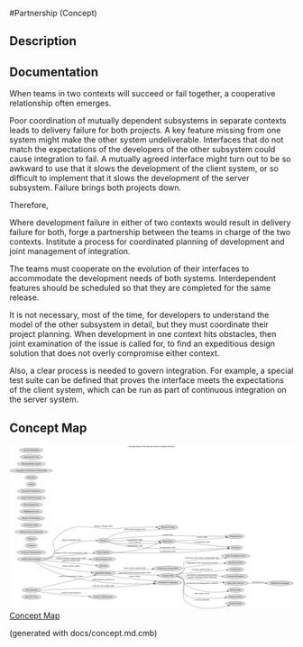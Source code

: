 #Partnership (Concept)
## Description

## Documentation
When teams in two contexts will succeed or fail together, a cooperative
relationship often emerges.

Poor coordination of mutually dependent subsystems in separate contexts leads
to delivery failure for both projects. A key feature missing from one system
might make the other system undeliverable. Interfaces that do not match the
expectations of the developers of the other subsystem could cause integration
to fail. A mutually agreed interface might turn out to be so awkward to use
that it slows the development of the client system, or so difficult to
implement that it slows the development of the server subsystem. Failure
brings both projects down.

Therefore,

Where development failure in either of two contexts would result in delivery
failure for both, forge a partnership between the teams in charge of the two
contexts. Institute a process for coordinated planning of development and
joint management of integration.

The teams must cooperate on the evolution of their interfaces to accommodate
the development needs of both systems. Interdependent features should be
scheduled so that they are completed for the same release.

It is not necessary, most of the time, for developers to understand the model
of the other subsystem in detail, but they must coordinate their project
planning. When development in one context hits obstacles, then joint
examination of the issue is called for, to find an expeditious design solution
that does not overly compromise either context.

Also, a clear process is needed to govern integration. For example, a special
test suite can be defined that proves the interface meets the expectations of
the client system, which can be run as part of continuous integration on the
server system.

## Concept Map
![Concept Map of the Domain Driven Design Patterns](../ddd/concept-view.png)
[Concept Map](../ddd/concept-view.md)


(generated with docs/concept.md.cmb)
